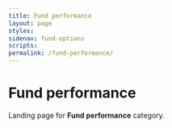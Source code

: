 ```yaml
---
title: Fund performance
layout: page
styles:
sidenav: fund-options
scripts:
permalink: /fund-performance/
---
```


# Fund performance

Landing page for **Fund performance** category.
